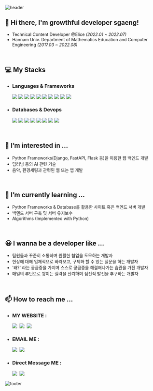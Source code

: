 ![header](https://capsule-render.vercel.app/api?type=waving&color=gradient&height=300&section=header&text=SeokYoung%20Kang&fontSize=90&animation=fadeIn)

<!-- ![My trophy](https://github-profile-trophy.vercel.app/?username=mathtkang&title=MultipleLang,Followers,Repositories,Commits,Issues,PullRequest&theme=onedark&no-frame=true) -->


<!-- <a href="https://github.com/anuraghazra/github-readme-stats"><img src="https://github-readme-stats-git-masterrstaa-rickstaa.vercel.app/api?username=mathtkang&count_private=true&theme=onedark" /></a> -->

<!-- ![Most Used Language](https://github-readme-stats-git-masterrstaa-rickstaa.vercel.app/api/top-langs/?username=mathtkang&hide=css,html&langs_count=4&theme=onedark) -->


## <b>👋 Hi there, I'm growthful developer sgaeng!</b>

- Technical Content Developer @Elice <em>(2022.01 ~ 2022.07)</em>
- Hannam Univ. Department of Mathematics Education and Computer Engineering <em>(2017.03 ~ 2022.08)</em>

<br>

## 💻 My Stacks

- ### Languages & Frameworks
    <div>
    <img src="https://img.shields.io/badge/Python-3776AB?style=flat&logo=Python&logoColor=white"/>
    <img src="https://img.shields.io/badge/C-A8B9CC?style=flat&logo=C&logoColor=white"/>
    <!-- <img src="https://img.shields.io/badge/C%2B%2B-00599C?style=flat-sqaure&logo=c%2B%2B&logoColor=white"/> -->
    <!-- <img src="https://img.shields.io/badge/Java-F7DF1E?style=flat&logo=Java&logoColor=black"/> -->
    <img src="https://img.shields.io/badge/R-276DC3?style=flat&logo=r&logoColor=white"/>
    <img src="https://img.shields.io/badge/FastAPI-109989?style=flat&logo=FastAPI&logoColor=white"/>
    <img src="https://img.shields.io/badge/Flask-000000?style=flat&logo=Flask&logoColor=white"/>
    <img src="https://img.shields.io/badge/Django-092E20?style=flat&logo=Django&logoColor=green"/>
    <!-- <img src="https://img.shields.io/badge/firebase-ffca28?style=flat&logo=firebase&logoColor=black"/> -->
    <!-- <img src="https://img.shields.io/badge/Junit5-25A162?style=flat&logo=junit5&logoColor=white"/> -->
    <img src="https://img.shields.io/badge/JWT-000000?style=flat&logo=JSON%20web%20tokens&logoColor=white"/>
    <img src="https://img.shields.io/badge/Nginx-009639?style=flat&logo=nginx&logoColor=white"/>
    <img src="https://img.shields.io/badge/Gunicorn-499848?style=flat&logo=Gunicorn&logoColor=white"/>
    <img src="	https://img.shields.io/badge/Postman-FF6C37?style=flat&logo=Postman&logoColor=white"/>
    <!-- <img src="https://img.shields.io/badge/Android%20Studio-FFFFFF?style=flat&logo=Android%20Studio"/> -->
    </div>

- ### Databases & Devops
    <div>
    <img src="https://img.shields.io/badge/PostgreSQL-316192?style=flat&logo=PostgreSQL&logoColor=white"/>
    <img src="https://img.shields.io/badge/Mysql-005C84?style=flat&logo=MySql&logoColor=white"/>
    <img src="https://img.shields.io/badge/SQLite-07405E?style=flat&style=for-the-badge&logo=sqlite&logoColor=white"/>
    <img src="https://img.shields.io/badge/Redis-DC382D?style=flat&logo=Redis&logoColor=white"/>
    <!-- <img src="https://img.shields.io/badge/MongoDB-4EA94B?style=flat&logo=MongoDB&logoColor=white"/> -->
    <!-- <img src="https://img.shields.io/badge/elasticsearch-005571?style=flat&logo=elasticsearch&logoColor=white"/> -->
    <!-- <img src="https://img.shields.io/badge/Jira-0052CC?style=flat&logo=Jira&logoColor=white"/> -->
    <!-- <img src="https://img.shields.io/badge/Jenkins-D24939?style=flat-sqaure&logo=Jenkins&logoColor=white"/> -->
    <img src="https://img.shields.io/badge/Amazon%20S3-FF9900?style=flat&logo=Amazon%20S3&logoColor=white"/>
    <!-- <img src="https://img.shields.io/badge/Amazon%20EC2-FF9900?style=flat&logo=Amazon%20EC2&logoColor=white"/> -->
    <img src="https://img.shields.io/badge/Docker-2496ED?style=flat&logo=Docker&logoColor=white"/>
    <img src="https://img.shields.io/badge/Github-092E20?style=flat&logo=Github&logoColor=white"/>
    <img src="https://img.shields.io/badge/Git-F05032?style=flat&logo=Git&logoColor=white"/>
    </div>

<br>

## <b>👀 I’m interested in ...</b>

- Python Frameworks(Django, FastAPI, Flask 등)을 이용한 웹 백엔드 개발
- 딥러닝 등의 AI 관련 기술
- 음악, 환경세팅과 관련된 웹 또는 앱 개발

<br>

## <b>🌱 I’m currently learning ...</b>

- Python Frameworks & Database를 활용한 사이트 혹은 백엔드 서버 개발
- 백엔드 서버 구축 및 서버 유지보수
- Algorithms (Implemented with Python)
<!-- - Devops 툴 등을 이용한 CI/CD 및 프로젝트 매니징 -->

<!-- ## 💞️ I’m looking to collaborate on ... 

- 웹 백앤드 및 프론트앤드 개발 능력이 있으신 분
- 컨텐츠 기획에 관심이 있으신 분 -->

<br>

## <b>😃 I wanna be a developer like ...</b>

- 팀원들과 꾸준히 소통하며 원활한 협업을 도모하는 개발자
- 현상에 대해 입체적으로 바라보고, 구체화 할 수 있는 질문을 하는 개발자
- '왜?' 라는 궁금증을 가지며 스스로 궁금증을 해결해나가는 습관을 가진 개발자
- 매일의 루틴으로 쌓이는 실력을 신뢰하며 점진적 발전을 추구하는 개발자

<br>

## <b>📫 How to reach me ...</b>

- ### MY WEBSITE :
    <div>
    <a href="https://github.com/mathtkang"><img src="https://img.shields.io/badge/GitHub-181717?style=flat&logo=GitHub"/></a>&nbsp
    <a href="https://kkangsg.tistory.com"><img src="https://img.shields.io/badge/my tistory-000000?style=flat&logo=About.me&logoColor=white"/></a>&nbsp
    <a href="https://blog.naver.com/sy7434"><img src="https://img.shields.io/badge/my blog-000000?style=flat&logo=About.me&logoColor=white"/></a>&nbsp
    </div>

- ### EMAIL ME :
    <div>
    <a href="mailto:ksge1124@gmail.com"><img src="https://img.shields.io/badge/Gmail-d14836?style=flat&logo=Gmail&logoColor=white&link=ksge1124@gmail.com"/></a>&nbsp
    <a href="mailto:sy7434@naver.com"><img src="https://img.shields.io/badge/Naver-2DB400?style=flat&logo=Naver&logoColor=white&link=sy7434@naver.com"/></a>&nbsp
    </div>

- ### Direct Message ME :
    <div>
    <a href="https://www.instagram.com/sgaeng.kang/?hl=ko"><img src="https://img.shields.io/badge/Instagram-E4405F?style=flat&logo=Instagram&logoColor=white&link=https://www.instagram.com/j_hyeok__lee/?hl=ko"/></a>&nbsp
    <a href="https://www.linkedin.com/in/seokyoung-kang-95abb41b6"><img src="https://img.shields.io/badge/LinkedIn-0077B5?style=flat&logo=linkedin&logoColor=white"/></a>&nbsp
    </div>

<!-- [![Hits](https://hits.seeyoufarm.com/api/count/incr/badge.svg?url=https%3A%2F%2Fgithub.com%2Fmathtkang%2Fhit-counter&count_bg=%2379C83D&title_bg=%23555555&icon=&icon_color=%23E7E7E7&title=hits&edge_flat=false)](https://hits.seeyoufarm.com) -->

![footer](https://capsule-render.vercel.app/api?section=footer&type=waving&color=gradient)


<!-- -
You found a secret! mathtkang/mathtkang is a ✨ special ✨ repository because its `README.md` (this file) appears on your GitHub profile.
You can click the Preview link to take a look at your changes.
- -->

